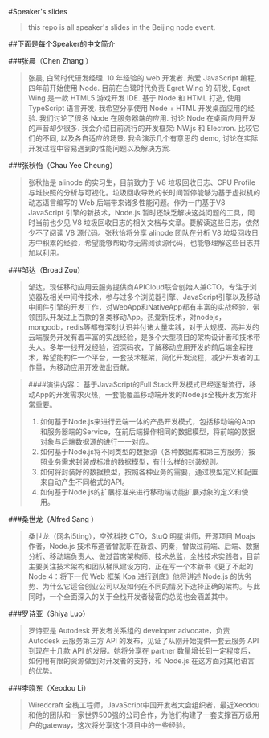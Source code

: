 #Speaker's slides

>this repo is all speaker's slides in the Beijing node event.




##下面是每个Speaker的中文简介

###张晨（Chen Zhang ）
>张晨, 白鹭时代研发经理. 10 年经验的 web 开发者. 热爱 JavaScript 编程, 四年前开始使用 Node. 目前在白鹭时代负责 Egret Wing 的 研发, Egret Wing 是一款 HTML5 游戏开发 IDE. 基于 Node 和 HTML 打造, 使用 TypeScript 语言开发. 我希望分享使用 Node + HTML 开发桌面应用的经验. 我们讨论了很多 Node 在服务器端的应用. 讨论 Node 在桌面应用开发的声音却少很多. 我会介绍目前流行的开发框架: NW.js 和 Electron. 比较它们的不同, 以及各自适应的场景. 我会演示几个有意思的 demo, 讨论在实际开发过程中容易遇到的性能问题以及解决方案.

###张秋怡（Chau Yee Cheung）
>张秋怡是 alinode 的实习生，目前致力于 V8 垃圾回收日志、CPU Profile 与堆快照的分析与可视化。垃圾回收导致的长时间暂停能够为基于虚拟机的动态语言编写的 Web 后端带来诸多性能问题。作为一门基于V8 JavaScript 引擎的新技术，Node.js 暂时还缺乏解决这类问题的工具，同时当前也少见 V8 垃圾回收日志的相关文档与文章。要解读这些日志，依然少不了阅读 V8 源代码。张秋怡将分享 alinode 团队在分析 V8 垃圾回收日志中积累的经验，希望能够帮助你无需阅读源代码，也能够理解这些日志并加以利用。

###邹达（Broad Zou）
>邹达，现任移动应用云服务提供商APICloud联合创始人兼CTO，专注于浏览器及相关中间件技术，参与过多个浏览器引擎、JavaScript引擎以及移动中间件引擎的开发工作，对WebApp和NativeApp都有丰富的实战经验，带领团队开发过上百款的各类移动App。热爱新技术，对nodejs，mongodb，redis等都有深刻认识并付诸大量实践，对于大规模、高并发的云端服务开发有着丰富的实战经验，是多个大型项目的架构设计者和技术带头人。多年一线开发经验，资深码农，了解移动应用开发的前后端全程技术，希望能构件一个平台，一套技术框架，简化开发流程，减少开发者的工作量，为移动应用开发做出贡献。

>####演讲内容：
>基于JavaScript的Full Stack开发模式已经逐渐流行，移动App的开发需求火热，一套能覆盖移动端开发的Node.js全栈开发方案非常重要。
>
>1. 如何基于Node.js来进行云端一体的产品开发模式，包括移动端的App和服务器端的Service，在前后端操作相同的数据模型，将前端的数据对象与后端数据源的进行一一对应。
>2. 如何基于Node.js将不同类型的数据源（各种数据库和第三方服务）按照业务需求封装成标准的数据模型，有什么样的封装规则。
>3. 如何将封装好的数据模型，按照各种业务的需要，通过模型定义和配置来自动产生不同格式的API。
>4. 如何基于Node.js的扩展标准来进行移动端功能扩展对象的定义和使用。

###桑世龙（Alfred Sang ）
>桑世龙（网名i5ting），空弦科技 CTO，StuQ 明星讲师，开源项目 Moajs 作者，Node.js 技术布道者曾就职在新浪、网秦，曾做过前端、后端、数据分析、移动端负责人、做过首席架构师、技术总监，全栈技术实践者，目前主要关注技术架构和团队梯队建设方向，正在写一个本新书《更了不起的 Node 4：将下一代 Web 框架 Koa 进行到底》他将讲述 Node.js 的优劣势、为什么它适合创业公司以及如何在不同的情况下选择正确的架构。与此同时，一个全面深入的关于全栈开发者秘密的总览也会涵盖其中。

###罗诗亚（Shiya Luo）
>罗诗亚是 Autodesk 开发者关系组的 developer advocate，负责 Autodesk 云服务第三方 API 的发布，见证了从刚开始提供一套云服务 API 到现在十几款 API 的发展。她将分享在 partner 数量增长到一定程度后，如何用有限的资源做到对开发者的支持，和 Node.js 在这方面对其他语言的优势。

###李晓东（Xeodou Li）
>Wiredcraft 全栈工程师，JavaScript中国开发者大会组织者，最近Xeodou和他的团队和一家世界500强的公司合作，为他们构建了一套支撑百万级用户的gateway，这次将分享这个项目中的一些经验。